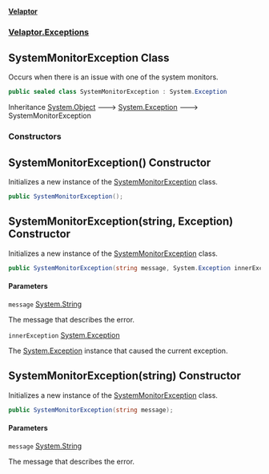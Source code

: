 #### [Velaptor](index.md 'index')
### [Velaptor.Exceptions](Velaptor.Exceptions.md 'Velaptor.Exceptions')

## SystemMonitorException Class

Occurs when there is an issue with one of the system monitors.

```csharp
public sealed class SystemMonitorException : System.Exception
```

Inheritance [System.Object](https://docs.microsoft.com/en-us/dotnet/api/System.Object 'System.Object') &#129106; [System.Exception](https://docs.microsoft.com/en-us/dotnet/api/System.Exception 'System.Exception') &#129106; SystemMonitorException
### Constructors

<a name='Velaptor.Exceptions.SystemMonitorException.SystemMonitorException()'></a>

## SystemMonitorException() Constructor

Initializes a new instance of the [SystemMonitorException](Velaptor.Exceptions.SystemMonitorException.md 'Velaptor.Exceptions.SystemMonitorException') class.

```csharp
public SystemMonitorException();
```

<a name='Velaptor.Exceptions.SystemMonitorException.SystemMonitorException(string,System.Exception)'></a>

## SystemMonitorException(string, Exception) Constructor

Initializes a new instance of the [SystemMonitorException](Velaptor.Exceptions.SystemMonitorException.md 'Velaptor.Exceptions.SystemMonitorException') class.

```csharp
public SystemMonitorException(string message, System.Exception innerException);
```
#### Parameters

<a name='Velaptor.Exceptions.SystemMonitorException.SystemMonitorException(string,System.Exception).message'></a>

`message` [System.String](https://docs.microsoft.com/en-us/dotnet/api/System.String 'System.String')

The message that describes the error.

<a name='Velaptor.Exceptions.SystemMonitorException.SystemMonitorException(string,System.Exception).innerException'></a>

`innerException` [System.Exception](https://docs.microsoft.com/en-us/dotnet/api/System.Exception 'System.Exception')

The [System.Exception](https://docs.microsoft.com/en-us/dotnet/api/System.Exception 'System.Exception') instance that caused the current exception.

<a name='Velaptor.Exceptions.SystemMonitorException.SystemMonitorException(string)'></a>

## SystemMonitorException(string) Constructor

Initializes a new instance of the [SystemMonitorException](Velaptor.Exceptions.SystemMonitorException.md 'Velaptor.Exceptions.SystemMonitorException') class.

```csharp
public SystemMonitorException(string message);
```
#### Parameters

<a name='Velaptor.Exceptions.SystemMonitorException.SystemMonitorException(string).message'></a>

`message` [System.String](https://docs.microsoft.com/en-us/dotnet/api/System.String 'System.String')

The message that describes the error.